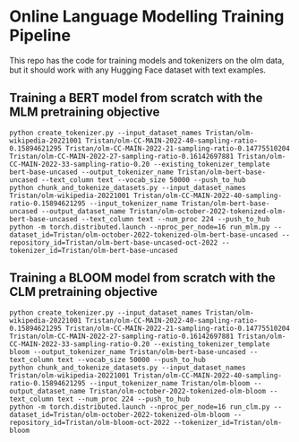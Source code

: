 # Online Language Modelling Training Pipeline

This repo has the code for training models and tokenizers on the olm data, but it should work with any Hugging Face dataset with text examples.

## Training a BERT model from scratch with the MLM pretraining objective

```
python create_tokenizer.py --input_dataset_names Tristan/olm-wikipedia-20221001 Tristan/olm-CC-MAIN-2022-40-sampling-ratio-0.15894621295 Tristan/olm-CC-MAIN-2022-21-sampling-ratio-0.14775510204 Tristan/olm-CC-MAIN-2022-27-sampling-ratio-0.16142697881 Tristan/olm-CC-MAIN-2022-33-sampling-ratio-0.20 --existing_tokenizer_template bert-base-uncased --output_tokenizer_name Tristan/olm-bert-base-uncased --text_column text --vocab_size 50000 --push_to_hub
python chunk_and_tokenize_datasets.py --input_dataset_names Tristan/olm-wikipedia-20221001 Tristan/olm-CC-MAIN-2022-40-sampling-ratio-0.15894621295 --input_tokenizer_name Tristan/olm-bert-base-uncased --output_dataset_name Tristan/olm-october-2022-tokenized-olm-bert-base-uncased --text_column text --num_proc 224 --push_to_hub
python -m torch.distributed.launch --nproc_per_node=16 run_mlm.py --dataset_id=Tristan/olm-october-2022-tokenized-olm-bert-base-uncased --repository_id=Tristan/olm-bert-base-uncased-oct-2022 --tokenizer_id=Tristan/olm-bert-base-uncased
```

## Training a BLOOM model from scratch with the CLM pretraining objective

```
python create_tokenizer.py --input_dataset_names Tristan/olm-wikipedia-20221001 Tristan/olm-CC-MAIN-2022-40-sampling-ratio-0.15894621295 Tristan/olm-CC-MAIN-2022-21-sampling-ratio-0.14775510204 Tristan/olm-CC-MAIN-2022-27-sampling-ratio-0.16142697881 Tristan/olm-CC-MAIN-2022-33-sampling-ratio-0.20 --existing_tokenizer_template bloom --output_tokenizer_name Tristan/olm-bert-base-uncased --text_column text --vocab_size 50000 --push_to_hub
python chunk_and_tokenize_datasets.py --input_dataset_names Tristan/olm-wikipedia-20221001 Tristan/olm-CC-MAIN-2022-40-sampling-ratio-0.15894621295 --input_tokenizer_name Tristan/olm-bloom --output_dataset_name Tristan/olm-october-2022-tokenized-olm-bloom --text_column text --num_proc 224 --push_to_hub
python -m torch.distributed.launch --nproc_per_node=16 run_clm.py --dataset_id=Tristan/olm-october-2022-tokenized-olm-bloom --repository_id=Tristan/olm-bloom-oct-2022 --tokenizer_id=Tristan/olm-bloom
```

